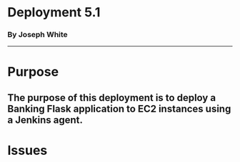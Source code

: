 # Deployment 5.1
### By Joseph White
---

# Purpose

The purpose of this deployment is to deploy a Banking Flask application to EC2 instances using a Jenkins agent.
---

# Issues
